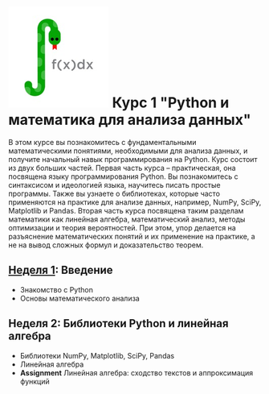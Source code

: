 # ![](logo.jpg) Курс 1 "Python и математика для анализа данных"

В этом курсе вы познакомитесь с фундаментальными математическими понятиями, необходимыми для анализа данных, и получите начальный навык программирования на Python. Курс состоит из двух больших частей. Первая часть курса – практическая, она посвящена языку программирования Python. Вы познакомитесь с синтаксисом и идеологией языка, научитесь писать простые программы. Также вы узнаете о библиотеках, которые часто применяются на практике для анализе данных, например, NumPy, SciPy, Matplotlib и Pandas. Вторая часть курса посвящена таким разделам математики как линейная алгебра, математический анализ, методы оптимизации и теория вероятностей. При этом, упор делается на разъяснение математических понятий и их применение на практике, а не на вывод сложных формул и доказательство теорем.

## [Неделя 1](week_1.md): Введение
  * Знакомство с Python
  * Основы математического анализа

## Неделя 2: Библиотеки Python и линейная алгебра
  * Библиотеки NumPy, Matplotlib, SciPy, Pandas
  * Линейная алгебра
  * __Assignment__ Линейная алгебра: сходство текстов и аппроксимация функций
